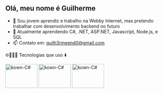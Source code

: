 ## Olá, meu nome é Guilherme

- 🔭 Sou jovem aprendiz e trabalho na Webby Internet, mas pretendo trabalhar com desenvolvimento backend no futuro
- 🌱 Atualmente aprendendo C#, .NET, ASP.NET, Javascript, Node.js, e SQL
- 📫 Contato em: guilh3rmeend0@gmail.com

<!--![Anurag's GitHub stats](https://github-readme-stats.vercel.app/api?username=1mNotK0wn&theme=onedark&show_icons=true)-->

🌐👨🏻‍💻  Tecnologias que uso ⬇️
<html>
  <div style="display: inline_block">
    <link rel="stylesheet" href="https://cdn.jsdelivr.net/gh/devicons/devicon@v2.15.1/devicon.min.css">
    <img align="center" alt="kown-C#" height="75" width="100" src="https://cdn.jsdelivr.net/gh/devicons/devicon/icons/csharp/csharp-original.svg" />
    <img align="center" alt="kown-C#" height="75" width="100" src="https://cdn.jsdelivr.net/gh/devicons/devicon/icons/visualstudio/visualstudio-plain.svg" />
    <img align="center" alt="kown-C#" height="75" width="100" src="https://cdn.jsdelivr.net/gh/devicons/devicon/icons/vscode/vscode-original.svg" />
  </div>
</html>
